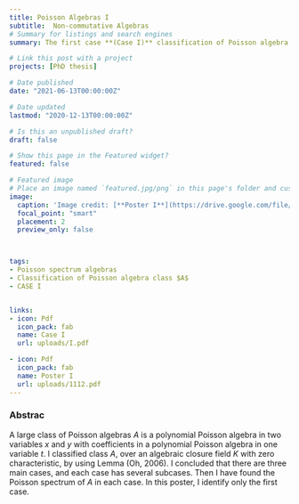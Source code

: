 ```yaml
---
title: Poisson Algebras I
subtitle:  Non-commutative Algebras
# Summary for listings and search engines
summary: The first case **(Case I)** classification of Poisson algebra class $A$

# Link this post with a project
projects: [PhD thesis]

# Date published
date: "2021-06-13T00:00:00Z"

# Date updated
lastmod: "2020-12-13T00:00:00Z"

# Is this an unpublished draft?
draft: false

# Show this page in the Featured widget?
featured: false

# Featured image
# Place an image named `featured.jpg/png` in this page's folder and customize its options here.
image:
  caption: 'Image credit: [**Poster I**](https://drive.google.com/file/d/17XyZTJW62QnnTf5qveCScI3PaWLkzGxd/view?usp=sharing)'
  focal_point: "smart"
  placement: 2
  preview_only: false



tags:
- Poisson spectrum algebras
- Classification of Poisson algebra class $A$
- CASE I


links:
- icon: Pdf
  icon_pack: fab
  name: Case I
  url: uploads/I.pdf

- icon: Pdf
  icon_pack: fab
  name: Poster I
  url: uploads/1112.pdf
---
```


### Abstrac

A large class of Poisson algebras $A$ is a polynomial Poisson algebra in two variables $x$ and $y$ with coefficients 
in a polynomial Poisson algebra in one variable $t$. I classified class $A$, over an algebraic closure field $K$ with zero
characteristic, by using Lemma (Oh, 2006). I concluded that there are three main cases, and each case has several subcases.
Then I have found the Poisson spectrum of $A$ in each case. In this poster, I identify only the first case.




